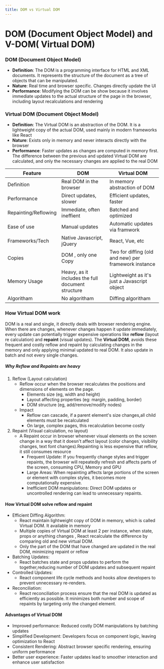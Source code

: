 ```yaml
---
title: DOM vs Virtual DOM 
---
```


# DOM (Document Object Model) and V-DOM( Virtual DOM)

### DOM (Document Object Model)

- **Definition**: The DOM is a programming interface for HTML and XML documents. It represents the
structure of the document as a tree of objects that can be manipulated. 
- **Nature**: Real time and browser specific. Changes directly update the UI
- **Performance**: Modifying the DOM can be show because it involves immediate updates to the actual structure
of the page in the browser, including layout recalculations and rendering 

### Virtual DOM (Document Object Model)

- **Definition**: The Virtual DOM is an abstraction of the DOM. It is a lightweight copy of the actual DOM, used
mainly in modern frameworks like React 
- **Nature**: Exists only in memory and never interacts directly with the browser
- **Performance**: Faster updates as changes are computed in memory first. The difference between the previous and updated Virtual DOM are calculated, and only the necessary changes are applied to the real DOM


| Feature              | DOM                                               | Virtual DOM                                          |
|----------------------|---------------------------------------------------|------------------------------------------------------|
| Definition           | Real DOM in the browser                           | In memory abstraction of DOM                         | 
| Performance          | Direct updates, slower                            | Efficient updates, faster                            |
| Repainting/Reflowing | Immediate, often ineffient                        | Batched and optimized                                |
| Ease of use          | Manual updates                                    | Automatic updates via framwork                       |
| Frameworks/Tech      | Native Javascript, jQuery                         | React, Vue, etc                                      |
| Copies               | DOM , only one Copy                               | Two for diffing (old and new) per framework instance |
| Memory Usage         | Heavy, as it includes the full document structure | Lightweight as it's just a Javascript object         |
| Algoritham | No algoritham                                     | Diffing algoritham                                   |


### How Virtual DOM work

DOM is a real and single,  it directly deals with browser rendering engine. When there are changes, whenever changes happen it update 
immediately, every update can potentially trigger expensive operations like **reflow** (layout re calculation) and **repaint** (visual updates).
The **Virtual DOM**, avoids these frequent and costly reflow and repaint by calculating changes in the memory and only applying minimal updated to 
real DOM. It also update in batch and not every single changes. 

##### Why Reflow and Repaints are heavy 

1. Reflow (Layout calculation)
   - Reflow occur when the browser recalculates the positions and dimensions of elements on the page.
     - Elements size (eg, width and height)
     - Layout affecting properties (eg: margin, padding, border)
     - DOM structure (eg, add/remove/modify nodes)
   - Impact 
     - Reflow can cascade, if a parent element's size changes,all child elements must be recalculated 
     - On large, complex pages, this recalculation become costly
2. Repaint (Visual calculation, no layout)
   - A Repaint occur in browser whenever visual elements on the screen change in a way that it doesn't affect layout (color changes, visibility changes, text font changes).Repainting is less expensive that reflow, it still consumes resource
     - Frequent Update: If you frequently change styles and trigger repaints, the browser will repeatedly refresh and affects parts of the screen, consuming CPU, Memory and GPU
     - Large Areas: When repainting affects large portions of the screen or element with complex styles, it becomes more computationally expensive.
     - Inefficient DOM manipulations: Direct DOM updates or uncontrolled rendering can lead to unnecessary repaints.



#### How Virtual DOM solve reflow and repaint 
- Efficient Diffing Algorithm: 
  - React maintain lightweight copy of DOM in memory, which is called Virtual DOM. It available in memory
  - Multiple copies of Virtual DOM at least 2 per instance, when state, props or anything changes , React recalculate the difference by comparing old and new virtual DOM.
  - Only the part of the DOM that have changed are updated in the real DOM, minimizing repaint or reflow 
- Batching Updates:
  - React batches state and props updates to perform the together,reducing number of DOM updates and subsequent repaint 
- Controlled Updates: 
  - React component life cycle methods and hooks allow developers to prevent unnecessary re-renders.
- Reconciliation: 
  - React reconciliation process ensure that the real DOM is updated as efficiently as possible. It minimizes both number and scope of repaints by targeting only the changed element.

#### Advantages of Virtual DOM 
- Improved performance: Reduced costly DOM manipulations by batching updates 
- Simplified Development: Developers focus on component logic, leaving optimization to React 
- Consistent Rendering: Abstract browser specific rendering, ensuring uniform performance 
- Better user experience: Faster updates lead to smoother interaction and enhance user satisfaction